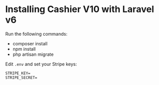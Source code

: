 # Installing Cashier V10 with Laravel v6

Run the following commands:

 - composer install
 - npm install
 - php artisan migrate
 
Edit `.env` and set your Stripe keys:

```
STRIPE_KEY=
STRIPE_SECRET=
```
